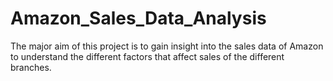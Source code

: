 # Amazon_Sales_Data_Analysis
The major aim of this project is to gain insight into the sales data of Amazon to understand the different factors that affect sales of the different branches.
